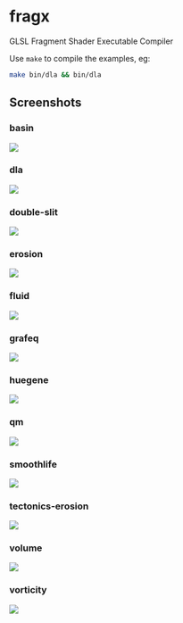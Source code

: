 # fragx
GLSL Fragment Shader Executable Compiler

Use `make` to compile the examples, eg:

```sh
make bin/dla && bin/dla
```

## Screenshots

### basin
![](screen/basin.png)

### dla
![](screen/dla.png)

### double-slit
![](screen/double-slit.png)

### erosion
![](screen/erosion.png)

### fluid
![](screen/fluid.png)

### grafeq
![](screen/grafeq.png)

### huegene
![](screen/huegene.png)

### qm
![](screen/qm.png)

### smoothlife
![](screen/smoothlife.png)

### tectonics-erosion
![](screen/tectonics-erosion.png)

### volume
![](screen/volume.png)

### vorticity
![](screen/vorticity.png)
